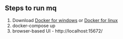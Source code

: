 
## Steps to run mq ##
1. Download [Docker for windows](https://docs.docker.com/docker-for-windows/install/) or [Docker for linux](https://docs.docker.com/engine/installation/)
2. docker-compose up
3. browser-based UI - http://localhost:15672/
